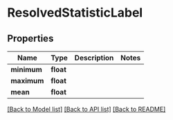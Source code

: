 # ResolvedStatisticLabel


## Properties
Name | Type | Description | Notes
------------ | ------------- | ------------- | -------------
**minimum** | **float** |  | 
**maximum** | **float** |  | 
**mean** | **float** |  | 

[[Back to Model list]](../README.md#documentation-for-models) [[Back to API list]](../README.md#documentation-for-api-endpoints) [[Back to README]](../README.md)


